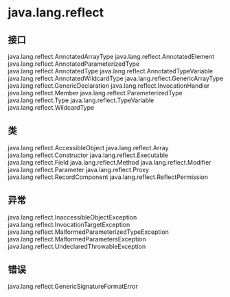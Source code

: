 # java.lang.reflect

## 接口

java.lang.reflect.AnnotatedArrayType
java.lang.reflect.AnnotatedElement
java.lang.reflect.AnnotatedParameterizedType
java.lang.reflect.AnnotatedType
java.lang.reflect.AnnotatedTypeVariable
java.lang.reflect.AnnotatedWildcardType
java.lang.reflect.GenericArrayType
java.lang.reflect.GenericDeclaration
java.lang.reflect.InvocationHandler
java.lang.reflect.Member
java.lang.reflect.ParameterizedType
java.lang.reflect.Type
java.lang.reflect.TypeVariable<D extends GenericDeclaration>
java.lang.reflect.WildcardType

## 类

java.lang.reflect.AccessibleObject
java.lang.reflect.Array
java.lang.reflect.Constructor<T>
java.lang.reflect.Executable
java.lang.reflect.Field
java.lang.reflect.Method
java.lang.reflect.Modifier
java.lang.reflect.Parameter
java.lang.reflect.Proxy
java.lang.reflect.RecordComponent
java.lang.reflect.ReflectPermission

## 异常

java.lang.reflect.InaccessibleObjectException
java.lang.reflect.InvocationTargetException
java.lang.reflect.MalformedParameterizedTypeException
java.lang.reflect.MalformedParametersException
java.lang.reflect.UndeclaredThrowableException

## 错误

java.lang.reflect.GenericSignatureFormatError




